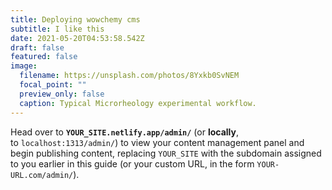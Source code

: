 ```yaml
---
title: Deploying wowchemy cms
subtitle: I like this
date: 2021-05-20T04:53:58.542Z
draft: false
featured: false
image:
  filename: https://unsplash.com/photos/8Yxkb0SvNEM
  focal_point: ""
  preview_only: false
  caption: Typical Microrheology experimental workflow.
---
```

<!--StartFragment-->

Head over to **`YOUR_SITE.netlify.app/admin/`** (or **locally**, to `localhost:1313/admin/`) to view your content management panel and begin publishing content, replacing `YOUR_SITE` with the subdomain assigned to you earlier in this guide (or your custom URL, in the form `YOUR-URL.com/admin/`).

<!--EndFragment-->